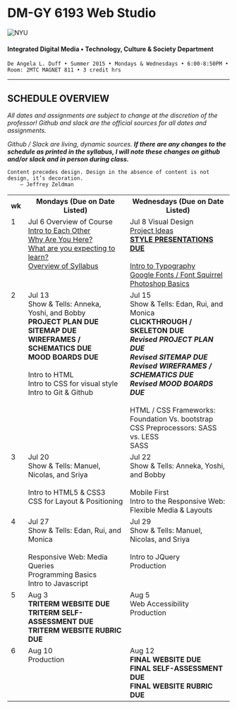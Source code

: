 # DM-GY 6193 Web Studio

![NYU](http://ws2.polishedsolid.com/de/nyu_soe_logo.png)
#### Integrated Digital Media • Technology, Culture & Society Department

    De Angela L. Duff • Summer 2015 • Mondays & Wednesdays • 6:00-8:50PM • Room: 2MTC MAGNET 811 • 3 credit hrs

---

## SCHEDULE OVERVIEW

*All dates and assignments are subject to change at the discretion of the professor! Github and slack are the official sources for all dates and assignments.* 

*Github / Slack are living, dynamic sources. **If there are any changes to the schedule as printed in the syllabus, I will note these changes on github and/or slack and in person during class.***

<pre><code>Content precedes design. Design in the absence of content is not design, it’s decoration.
    — Jeffrey Zeldman
</code></pre>

<table>
    <tr>
        <th width="2%">wk</th>
        <th width="49%">Mondays (Due on Date Listed)</th>
        <th width="49%">Wednesdays (Due on Date Listed)</th>
    </tr>
    <tr>
        <td valign="top">1</td>
        <td valign="top">Jul 6 Overview of Course<br><a href="weekly_detail/dm6193_weekly_detail_wk1_jul6.md">Intro to Each Other<br>Why Are You Here?<br>What are you expecting to learn?<br>Overview of Syllabus</a></td>
        <td valign="top">Jul 8 Visual Design<br><a href="weekly_detail/dm6193_weekly_detail_wk1_jul6.md">Project Ideas<br><b>STYLE PRESENTATIONS DUE</b><br><br>Intro to Typography<br>Google Fonts / Font Squirrel<br>Photoshop Basics</a></td>
    </tr>
     <tr>
        <td valign="top">2</td>
        <td valign="top">Jul 13<br>Show &amp; Tells: Anneka, Yoshi, and Bobby<br><b>PROJECT PLAN DUE<br>SITEMAP DUE<br>WIREFRAMES / SCHEMATICS DUE<br>MOOD BOARDS DUE</b><br><br>Intro to HTML<br>
        Intro to CSS for visual style<br>Intro to Git &amp; Github</td>
        <td valign="top">Jul 15<br>Show &amp; Tells: Edan, Rui, and Monica<br><b>CLICKTHROUGH / SKELETON DUE</b><br><b><i>Revised PROJECT PLAN DUE<br>Revised SITEMAP DUE<br>Revised WIREFRAMES / SCHEMATICS DUE<br>Revised MOOD BOARDS DUE</i></b><br><br>HTML / CSS Frameworks: Foundation Vs.
bootstrap<br>CSS Preprocessors: SASS vs. LESS<br>SASS</td>
    </tr>
      <tr>
        <td valign="top">3</td>
        <td valign="top">Jul 20<br>Show &amp; Tells: Manuel, Nicolas, and Sriya<br><br>Intro to HTML5 &amp; CSS3<br>CSS for Layout &amp; Positioning</td>
        <td valign="top">Jul 22<br>Show &amp; Tells: Anneka, Yoshi, and Bobby<br><br>Mobile First<br>Intro to the Responsive Web: Flexible Media &amp; Layouts</td>
    </tr>
     <tr>
        <td valign="top">4</td>
        <td valign="top">Jul 27<br>Show &amp; Tells: Edan, Rui, and Monica<br><br>Responsive Web: Media Queries<br>Programming Basics<br>Intro to Javascript</td>
        <td valign="top">Jul 29<br>Show &amp; Tells: Manuel, Nicolas, and Sriya<br><br>Intro to JQuery<br>Production</td>
    </tr>
    <tr>
        <td valign="top">5</td>
        <td valign="top">Aug 3<br><b>TRITERM WEBSITE DUE<br>TRITERM SELF-ASSESSMENT DUE<br>TRITERM WEBSITE RUBRIC DUE</b></td>
        <td valign="top">Aug 5<br>Web Accessibility<br>Production</td>
    </tr>
    <tr>
        <td valign="top">6</td>
        <td valign="top">Aug 10<br>Production</td>
        <td valign="top">Aug 12<br><b>FINAL WEBSITE DUE<br>FINAL SELF-ASSESSMENT DUE<br>FINAL WEBSITE RUBRIC DUE</b></td>
    </tr>
</table>